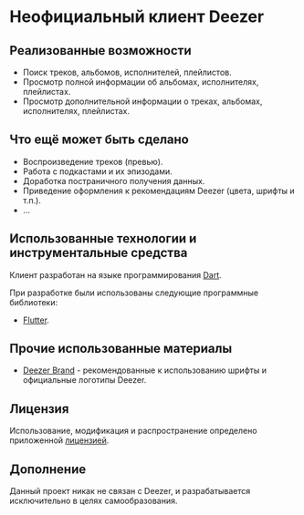 # Неофициальный клиент Deezer

## Реализованные возможности
* Поиск треков, альбомов, исполнителей, плейлистов.
* Просмотр полной информации об альбомах, исполнителях, плейлистах.
* Просмотр дополнительной информации о треках, альбомах, исполнителях, плейлистах.

## Что ещё может быть сделано
* Воспроизведение треков (превью).
* Работа с подкастами и их эпизодами.
* Доработка постраничного получения данных.
* Приведение оформления к рекомендациям Deezer (цвета, шрифты и т.п.).
* ...

## Использованные технологии и инструментальные средства

Клиент разработан на языке программирования [Dart](https://dart.dev/).

При разработке были использованы следующие программные библиотеки:
* [Flutter](https://flutter.dev/).

## Прочие использованные материалы
* [Deezer Brand](http://deezerbrand.com/) - рекомендованные к использованию шрифты и официальные логотипы Deezer.

## Лицензия
Использование, модификация и распространение определено приложенной [лицензией](./LICENSE).

## Дополнение
Данный проект никак не связан с Deezer, и разрабатывается исключительно в целях самообразования.
